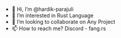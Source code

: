 - 👋 Hi, I’m @hardik-parajuli
- 👀 I’m interested in Rust Language
- 💞️ I’m looking to collaborate on Any Project
- 📫 How to reach me? Discord - fang.rs

<!---
hardik-parajuli/hardik-parajuli is a ✨ special ✨ repository because its `README.md` (this file) appears on your GitHub profile.
You can click the Preview link to take a look at your changes.
--->
